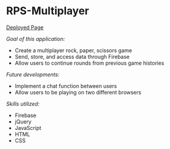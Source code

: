 # RPS-Multiplayer

[Deployed Page](https://baileedastugue.github.io/RPS-Multiplayer/)

*Goal of this application:*
- Create a multiplayer rock, paper, scissors game
- Send, store, and access data through Firebase
- Allow users to continue rounds from previous game histories

*Future developments:*
- Implement a chat function between users
- Allow users to be playing on two different browsers

*Skills utilized:*
- Firebase
- jQuery 
- JavaScript
- HTML
- CSS